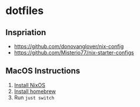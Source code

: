 # dotfiles

## Inspriation

- https://github.com/donovanglover/nix-config
- https://github.com/Misterio77/nix-starter-configs

## MacOS Instructions

1. [Install NixOS](https://nixos.org/download/#nix-install-macos)
2. [Install homebrew](https://brew.sh/)
3. Run `just switch`
